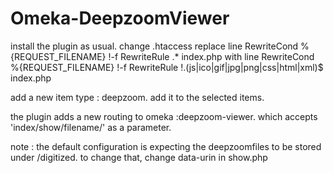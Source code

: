 Omeka-DeepzoomViewer
====================

install the plugin as usual.
change .htaccess
replace line 
RewriteCond %{REQUEST_FILENAME} !-f
RewriteRule .* index.php
with line
RewriteCond %{REQUEST_FILENAME} !-f
RewriteRule !\.(js|ico|gif|jpg|png|css|html|xml)$ index.php

add a new item type : deepzoom.
add it to the selected items.

the plugin adds a new routing to omeka :deepzoom-viewer.
which accepts 'index/show/filename/' as a parameter.

note : 
the default configuration is expecting the deepzoomfiles to be stored
under /digitized.
to change that, change data-urin in  show.php 
